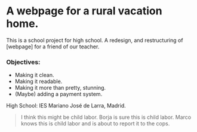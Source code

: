 # A webpage for a rural vacation home.
This is a school project for high school.
A redesign, and restructuring of [webpage] for a friend of our teacher.
### Objectives:
  * Making it clean.
  * Making it readable.
  * Making it more than pretty, stunning.
  * (Maybe) adding a payment system.

High School: IES Mariano José de Larra, Madrid.
> I think this might be child labor.
> Borja is sure this is child labor.
> Marco knows this is child labor and is about to report it to the cops.
